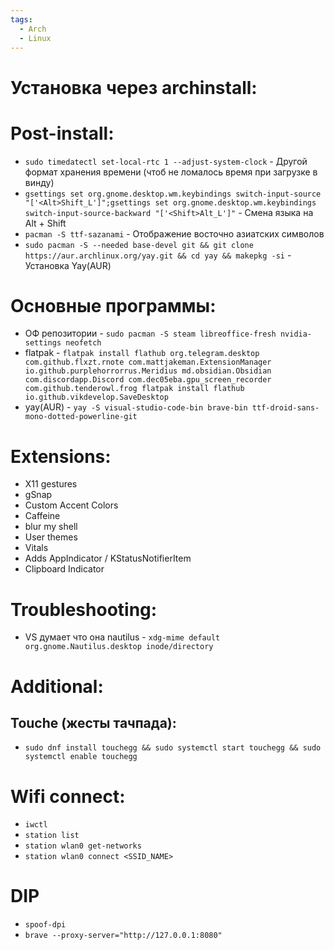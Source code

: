 ```yaml
---
tags:
  - Arch
  - Linux
---
```

# Установка через archinstall:

# Post-install:
- `sudo timedatectl set-local-rtc 1 --adjust-system-clock` - Другой формат хранения времени (чтоб не ломалось время при загрузке в винду)
- `gsettings set org.gnome.desktop.wm.keybindings switch-input-source "['<Alt>Shift_L']";gsettings set org.gnome.desktop.wm.keybindings switch-input-source-backward "['<Shift>Alt_L']"` - Смена языка на Alt + Shift
- `pacman -S ttf-sazanami` - Отображение восточно азиатских символов
- `sudo pacman -S --needed base-devel git && git clone https://aur.archlinux.org/yay.git && cd yay && makepkg -si` - Установка Yay(AUR)
# Основные программы:
- ОФ репозитории - `sudo pacman -S steam libreoffice-fresh nvidia-settings neofetch`
- flatpak - `flatpak install flathub org.telegram.desktop com.github.flxzt.rnote com.mattjakeman.ExtensionManager io.github.purplehorrorrus.Meridius md.obsidian.Obsidian com.discordapp.Discord com.dec05eba.gpu_screen_recorder com.github.tenderowl.frog flatpak install flathub io.github.vikdevelop.SaveDesktop`
- yay(AUR) - `yay -S visual-studio-code-bin brave-bin ttf-droid-sans-mono-dotted-powerline-git`
# Extensions:
- X11 gestures 
- gSnap
- Custom Accent Colors
- Caffeine
- blur my shell
- User themes
- Vitals
- Adds AppIndicator / KStatusNotifierItem
- Clipboard Indicator
# Troubleshooting:
- VS думает что она nautilus - `xdg-mime default org.gnome.Nautilus.desktop inode/directory`
# Additional:
## Touche (жесты тачпада):
- `sudo dnf install touchegg && sudo systemctl start touchegg && sudo systemctl enable touchegg`
# Wifi connect:
- `iwctl`
- `station list`
- `station wlan0 get-networks`
- `station wlan0 connect <SSID_NAME>`
# DIP
- `spoof-dpi`
- `brave --proxy-server="http://127.0.0.1:8080"`
